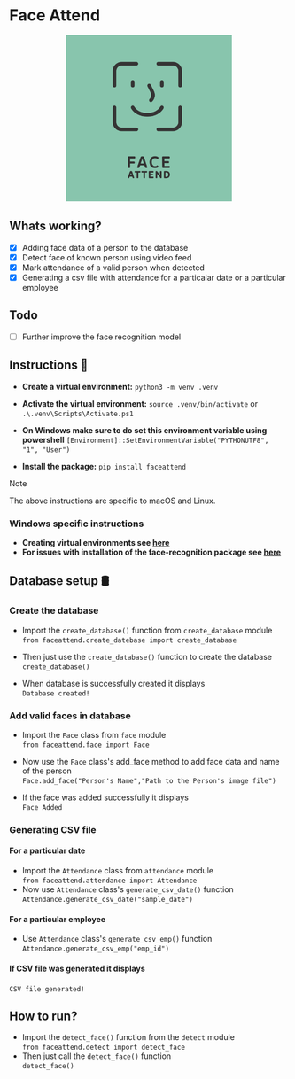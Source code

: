 # Face Attend
<p align="center">
    <img width = "300" height = "300" src="./face_attend.png">
</p>



## Whats working?
- [x] Adding face data of a person to the database
- [x] Detect face of known person using video feed
- [x] Mark attendance of a valid person when detected
- [x] Generating a csv file with attendance for a particalar date or a particular employee

## Todo
- [ ] Further improve the face recognition model


## Instructions 📝
- **Create a virtual environment:**
     ```python3 -m venv .venv```
- **Activate the virtual environment:**
    ```source .venv/bin/activate``` or ```.\.venv\Scripts\Activate.ps1```

- **On Windows make sure to do set this environment variable using powershell**
```[Environment]::SetEnvironmentVariable("PYTHONUTF8", "1", "User")```
- **Install the package:**
    ```pip install faceattend```

>[!NOTE]
The above instructions are specific to macOS and Linux.</br>

### Windows specific instructions
- **Creating virtual environments see [here](https://docs.python.org/3/library/venv.html#creating-virtual-environments)**</br>
- **For issues with installation of the face-recognition package see [here](https://stackoverflow.com/questions/70001837/problem-in-installing-python-library-face-recognition-on-windows-10-11)**

   
## Database setup 🛢
### Create the database

- Import the ```create_database()``` function from ```create_database``` module</br>
```from faceattend.create_datebase import create_database```

- Then just use the ```create_database()``` function to create the database
```create_database()```
- When database is successfully created it displays</br>
```Database created!```

### Add valid faces in database

- Import the ```Face``` class from ```face``` module</br>
```from faceattend.face import Face```

- Now use the ```Face``` class's add_face method to add face data and name of the person </br>
```Face.add_face("Person's Name","Path to the Person's image file")```

- If the face was added successfully it displays</br>
```Face Added```

### Generating CSV file 
#### For a particular date
- Import the ```Attendance``` class from ```attendance``` module</br>
```from faceattend.attendance import Attendance```
- Now use ```Attendance``` class's ```generate_csv_date()``` function</br>
```Attendance.generate_csv_date("sample_date")```
#### For a particular employee
- Use ```Attendance``` class's ```generate_csv_emp()``` function</br>
```Attendance.generate_csv_emp("emp_id")```

#### If CSV file was generated it displays
```CSV file generated!```



## How to run?
- Import the ```detect_face()``` function from the ```detect``` module</br>
```from faceattend.detect import detect_face```
- Then just call the ```detect_face()``` function</br>
```detect_face()```
